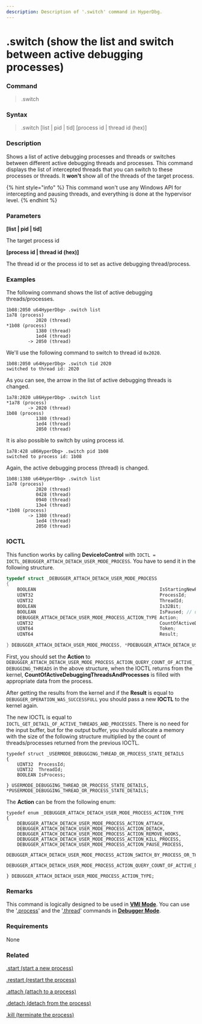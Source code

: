 ```yaml
---
description: Description of '.switch' command in HyperDbg.
---
```


# .switch (show the list and switch between active debugging processes)

### Command

> .switch

### Syntax

> .switch \[list | pid | tid] \[process id | thread id (hex)]

### Description

Shows a list of active debugging processes and threads or switches between different active debugging threads and processes. This command displays the list of intercepted threads that you can switch to these processes or threads. It **won't** show all of the threads of the target process.

{% hint style="info" %}
This command won't use any Windows API for intercepting and pausing threads, and everything is done at the hypervisor level.
{% endhint %}

### Parameters

**\[list | pid | tid]**

The target process id

**\[process id | thread id (hex)]**

The thread id or the process id to set as active debugging thread/process.

### Examples

The following command shows the list of active debugging threads/processes.

```
1b08:2050 u64HyperDbg> .switch list
1a78 (process)
           2020 (thread)
*1b08 (process)
           1380 (thread)
           1ed4 (thread)
        -> 2050 (thread)
```

We'll use the following command to switch to thread id `0x2020`.

```
1b08:2050 u64HyperDbg> .switch tid 2020
switched to thread id: 2020
```

As you can see, the arrow in the list of active debugging threads is changed.

```
1a78:2020 u86HyperDbg> .switch list
*1a78 (process)
        -> 2020 (thread)
1b08 (process)
           1380 (thread)
           1ed4 (thread)
           2050 (thread)
```

It is also possible to switch by using process id.

```
1a78:428 u86HyperDbg> .switch pid 1b08
switched to process id: 1b08
```

Again, the active debugging process (thread) is changed.

```
1b08:1380 u64HyperDbg> .switch list
1a78 (process)
           2020 (thread)
           0428 (thread)
           0940 (thread)
           13e4 (thread)
*1b08 (process)
        -> 1380 (thread)
           1ed4 (thread)
           2050 (thread)
```

### IOCTL

This function works by calling **DeviceIoControl** with `IOCTL = IOCTL_DEBUGGER_ATTACH_DETACH_USER_MODE_PROCESS`. You have to send it in the following structure.

```c
typedef struct _DEBUGGER_ATTACH_DETACH_USER_MODE_PROCESS
{
    BOOLEAN                                              IsStartingNewProcess;
    UINT32                                               ProcessId;
    UINT32                                               ThreadId;
    BOOLEAN                                              Is32Bit;
    BOOLEAN                                              IsPaused; // used in switching to threads
    DEBUGGER_ATTACH_DETACH_USER_MODE_PROCESS_ACTION_TYPE Action;
    UINT32                                               CountOfActiveDebuggingThreadsAndProcesses; // used in showing the list of active threads/processes
    UINT64                                               Token;
    UINT64                                               Result;

} DEBUGGER_ATTACH_DETACH_USER_MODE_PROCESS, *PDEBUGGER_ATTACH_DETACH_USER_MODE_PROCESS;
```

First, you should set the **Action** to `DEBUGGER_ATTACH_DETACH_USER_MODE_PROCESS_ACTION_QUERY_COUNT_OF_ACTIVE_DEBUGGING_THREADS` in the above structure, when the IOCTL returns from the kernel, **CountOfActiveDebuggingThreadsAndProcesses** is filled with appropriate data from the process.

After getting the results from the kernel and if the **Result** is equal to `DEBUGGER_OPERATION_WAS_SUCCESSFULL` you should pass a new **IOCTL** to the kernel again.

The new IOCTL is equal to `IOCTL_GET_DETAIL_OF_ACTIVE_THREADS_AND_PROCESSES`. There is no need for the input buffer, but for the output buffer, you should allocate a memory with the size of the following structure multiplied by the count of threads/processes returned from the previous IOCTL.

```
typedef struct _USERMODE_DEBUGGING_THREAD_OR_PROCESS_STATE_DETAILS
{
    UINT32  ProcessId;
    UINT32  ThreadId;
    BOOLEAN IsProcess;

} USERMODE_DEBUGGING_THREAD_OR_PROCESS_STATE_DETAILS, *PUSERMODE_DEBUGGING_THREAD_OR_PROCESS_STATE_DETAILS;
```

The **Action** can be from the following enum:

```
typedef enum _DEBUGGER_ATTACH_DETACH_USER_MODE_PROCESS_ACTION_TYPE
{
    DEBUGGER_ATTACH_DETACH_USER_MODE_PROCESS_ACTION_ATTACH,
    DEBUGGER_ATTACH_DETACH_USER_MODE_PROCESS_ACTION_DETACH,
    DEBUGGER_ATTACH_DETACH_USER_MODE_PROCESS_ACTION_REMOVE_HOOKS,
    DEBUGGER_ATTACH_DETACH_USER_MODE_PROCESS_ACTION_KILL_PROCESS,
    DEBUGGER_ATTACH_DETACH_USER_MODE_PROCESS_ACTION_PAUSE_PROCESS,
    DEBUGGER_ATTACH_DETACH_USER_MODE_PROCESS_ACTION_SWITCH_BY_PROCESS_OR_THREAD,
    DEBUGGER_ATTACH_DETACH_USER_MODE_PROCESS_ACTION_QUERY_COUNT_OF_ACTIVE_DEBUGGING_THREADS,

} DEBUGGER_ATTACH_DETACH_USER_MODE_PROCESS_ACTION_TYPE;
```

### Remarks

This command is logically designed to be used in [**VMI Mode**](https://docs.hyperdbg.org/using-hyperdbg/prerequisites/operation-modes#vmi-mode). You can use the '[.process](https://docs.hyperdbg.org/commands/meta-commands/.process)' and the '[.thread](https://docs.hyperdbg.org/commands/meta-commands/.thread)' commands in [**Debugger Mode**](https://docs.hyperdbg.org/using-hyperdbg/prerequisites/operation-modes#debugger-mode).

### Requirements

None

### Related

[.start (start a new process)](https://docs.hyperdbg.org/commands/meta-commands/.start)

[.restart (restart the process)](https://docs.hyperdbg.org/commands/meta-commands/.restart)

[.attach (attach to a process)](https://docs.hyperdbg.org/commands/meta-commands/.attach)

[.detach (detach from the process)](https://docs.hyperdbg.org/commands/meta-commands/.detach)

[.kill (terminate the process)](https://docs.hyperdbg.org/commands/meta-commands/.kill)
